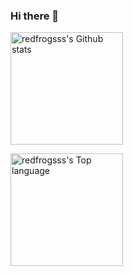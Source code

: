 ### Hi there 👋

<!-- [![redfrogsss's GitHub stats](https://github-readme-stats.vercel.app/api?username=redfrogsss&show_icons=true)](https://github.com/anuraghazra/github-readme-stats) -->
<img src="https://github-readme-stats.vercel.app/api?username=redfrogsss&show_icons=true" alt="redfrogsss's Github stats" height="180em"></img>

<!-- [![Top Langs](https://github-readme-stats.vercel.app/api/top-langs/?username=redfrogsss)](https://github.com/anuraghazra/github-readme-stats) -->
<img src="https://github-readme-stats.vercel.app/api/top-langs/?username=redfrogsss" alt="redfrogsss's Top language" height="180em"></img>
